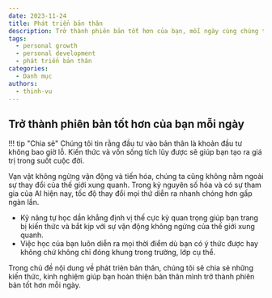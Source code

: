 ```yaml
---
date: 2023-11-24
title: Phát triển bản thân
description: Trở thành phiên bản tốt hơn của bạn, mỗi ngày cùng chúng tôi.
tags:
  - personal growth
  - personal development
  - phát triển bản thân
categories:
  - Danh mục
authors:
  - thinh-vu
---
```


## Trở thành phiên bản tốt hơn của bạn mỗi ngày
!!! tip "Chia sẻ"
	Chúng tôi tin rằng đầu tư vào bản thân là khoản đầu tư không bao giờ lỗ. Kiến thức và vốn sống tích lũy được sẽ giúp bạn tạo ra giá trị trong suốt cuộc đời.

Vạn vật không ngừng vận động và tiến hóa, chúng ta cũng không nằm ngoài sự thay đổi của thế giới xung quanh. Trong kỷ nguyên số hóa và có sự tham gia của AI hiện nay, tốc độ thay đổi mọi thứ diễn ra nhanh chóng hơn gấp ngàn lần. 

- Kỹ năng tự học dần khẳng định vị thế cực kỳ quan trọng giúp bạn trang bị kiến thức và bắt kịp với sự vận động không ngừng của thế giới xung quanh.
- Việc học của bạn luôn diễn ra mọi thời điểm dù bạn có ý thức được hay không chứ không chỉ đóng khung trong trường, lớp cụ thể.

Trong chủ đề nội dung về phát triẻn bản thân, chúng tôi sẽ chia sẻ những kiến thức, kinh nghiệm giúp bạn hoàn thiện bản thân mình trở thành phiên bản tốt hơn mỗi ngày.
